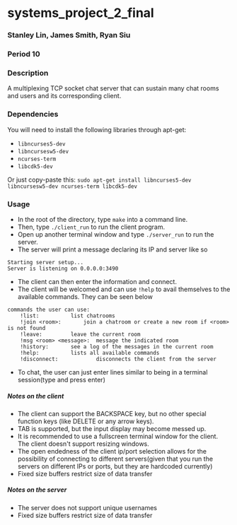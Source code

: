 # systems_project_2_final
### Stanley Lin, James Smith, Ryan Siu
### Period 10

### Description
A multiplexing TCP socket chat server that can sustain many chat rooms and users and its corresponding client.

### Dependencies
You will need to install the following libraries through apt-get:

* `libncurses5-dev`
* `libncursesw5-dev`
* `ncurses-term`
* `libcdk5-dev`

Or just copy-paste this: `sudo apt-get install libncurses5-dev libncursesw5-dev ncurses-term libcdk5-dev`

### Usage
* In the root of the directory, type `make` into a command line.
* Then, type `./client_run` to run the client program.
* Open up another terminal window and type `./server_run` to run the server.
* The server will print a message declaring its IP and server like so 
```
Starting server setup...
Server is listening on 0.0.0.0:3490
```
* The client can then enter the information and connect.
* The client will be welcomed and can use `!help` to avail themselves to the available commands. They can be seen below
```
commands the user can use:
	!list:			list chatrooms
	!join <room>:		join a chatroom or create a new room if <room> is not found
	!leave:			leave the current room
	!msg <room> <message>:	message the indicated room
	!history:		see a log of the messages in the current room
	!help:			lists all available commands
	!disconnect:	        disconnects the client from the server
```
* To chat, the user can just enter lines similar to being in a terminal session(type and press enter)

##### Notes on the client
* The client can support the BACKSPACE key, but no other special function keys (like DELETE or any arrow keys).
* TAB is supported, but the input display may become messed up.
* It is recommended to use a fullscreen terminal window for the client. The client doesn't support resizing windows.
* The open endedness of the client ip/port selection allows for the possibility of connecting to different servers(given that you run the servers on different IPs or ports, but they are hardcoded currently)
* Fixed size buffers restrict size of data transfer

##### Notes on the server 
* The server does not support unique usernames
* Fixed size buffers restrict size of data transfer
